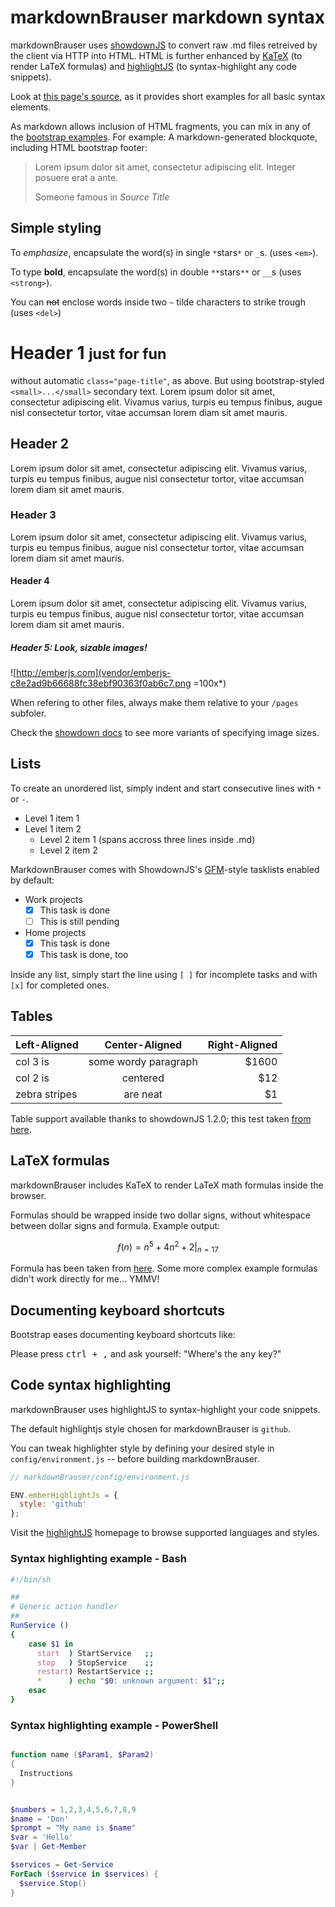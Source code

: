 # markdownBrauser markdown syntax

markdownBrauser uses [showdownJS](http://showdownjs.github.io/showdown/)
to convert raw .md files retreived by the client via HTTP into HTML.
HTML is further enhanced by [KaTeX](https://github.com/Khan/KaTeX)
(to render LaTeX formulas) and [highlightJS](http://highlightjs.org)
(to syntax-highlight any code snippets).

Look at [this page's source](_syntax.md), as it provides short
examples for all basic syntax elements.

As markdown allows inclusion of HTML fragments, you can mix in any of the
[bootstrap examples](http://getbootstrap.com/css/).
For example: A markdown-generated blockquote, including HTML bootstrap footer:

> <p>Lorem ipsum dolor sit amet,
> consectetur adipiscing elit. Integer posuere erat a ante.</p>
> <footer>Someone famous in <cite title="Source Title">Source Title</cite></footer>

## Simple styling

To *emphasize*, encapsulate the word(s) in single `*`stars`*` or `_`s. (uses `<em>`).

To type **bold**, encapsulate the word(s) in double `**`stars`**` or `__`s (uses `<strong>`).

You can ~~not~~ enclose words inside two `~` tilde characters to strike trough (uses `<del>`)

# Header 1 <small>just for fun</small>

without automatic ```class="page-title"```, as above. But using bootstrap-styled `<small>...</small>` secondary text. Lorem ipsum dolor sit amet,
consectetur adipiscing elit. Vivamus varius, turpis eu tempus finibus, augue nisl
consectetur tortor, vitae accumsan lorem diam sit amet mauris.

## Header 2

Lorem ipsum dolor sit amet, consectetur adipiscing elit. Vivamus varius, turpis eu
tempus finibus, augue nisl consectetur tortor, vitae accumsan lorem diam sit amet mauris.

### Header 3

Lorem ipsum dolor sit amet, consectetur adipiscing elit. Vivamus varius, turpis eu
tempus finibus, augue nisl consectetur tortor, vitae accumsan lorem diam sit amet mauris.

#### Header 4

Lorem ipsum dolor sit amet, consectetur adipiscing elit. Vivamus varius, turpis eu
tempus finibus, augue nisl consectetur tortor, vitae accumsan lorem diam sit amet mauris.

##### Header 5: Look, sizable images!

![http://emberjs.com](vendor/emberjs-c8e2ad9b66688fc38ebf90363f0ab6c7.png =100x*)

When refering to other files, always make them relative to your `/pages` subfoler.

Check the [showdown docs](https://github.com/showdownjs/showdown#valid-options)
to see more variants of specifying image sizes.


## Lists

To create an unordered list, simply indent and start consecutive lines with `*` or `-`.

 * Level 1 item 1
 * Level 1 item 2
   - Level 2 item 1
     (spans accross
     three lines inside .md)
   - Level 2 item 2

MarkdownBrauser comes with ShowdownJS's
[GFM](https://help.github.com/articles/github-flavored-markdown/)-style tasklists enabled by default:

 * Work projects
   - [x] This task is done
   - [ ] This is still pending
 * Home projects
   - [x] This task is done
   - [x] This task is done, too

Inside any list, simply start the line using `[ ]` for incomplete tasks
and with `[x]` for completed ones.

## Tables

| Left-Aligned  |    Center-Aligned    | Right-Aligned |
| :------------ |:--------------------:| -------------:|
| col 3 is      | some wordy paragraph |         $1600 |
| col 2 is      |       centered       |           $12 |
| zebra stripes |       are neat       |            $1 |

Table support available thanks to showdownJS 1.2.0; this test taken
[from here](https://raw.githubusercontent.com/showdownjs/showdown/master/test/features/tables/mixed-alignment.md).


## LaTeX formulas

markdownBrauser includes KaTeX to render LaTeX math formulas inside the browser.

Formulas should be wrapped inside two dollar signs, without whitespace
between dollar signs and formula. Example output:

$$f(n) = n^5 + 4n^2 + 2 |_{n=17}$$

Formula has been taken from [here](https://en.wikibooks.org/wiki/LaTeX/Mathematics).
Some more complex example formulas didn't work directly for me... YMMV!


## Documenting keyboard shortcuts

Bootstrap eases documenting keyboard shortcuts like:

Please press <kbd><kbd>ctrl</kbd> + <kbd>,</kbd></kbd> and ask yourself:
 "Where's the <kbd>any</kbd> key?"


## Code syntax highlighting

markdownBrauser uses highlightJS to syntax-highlight your code snippets.

The default highlightjs style chosen for markdownBrauser is `github`.

You can tweak highlighter style by defining your desired style
in `config/environment.js` -- before building markdownBrauser.

```javascript
// markdownBrauser/config/environment.js

ENV.emberHighlightJs = {
  style: 'github'
};
```

Visit the [highlightJS](http://highlightjs.org) homepage to browse
supported languages and styles.


### Syntax highlighting example - Bash

```bash
#!/bin/sh

##
# Generic action handler
##
RunService ()
{
    case $1 in
      start  ) StartService   ;;
      stop   ) StopService    ;;
      restart) RestartService ;;
      *      ) echo "$0: unknown argument: $1";;
    esac
}
```

### Syntax highlighting example - PowerShell

```PowerShell

function name ($Param1, $Param2)
{
  Instructions
}


$numbers = 1,2,3,4,5,6,7,8,9
$name = 'Don'
$prompt = "My name is $name"
$var = 'Hello'
$var | Get-Member

$services = Get-Service
ForEach ($service in $services) {
  $service.Stop()
}

```

